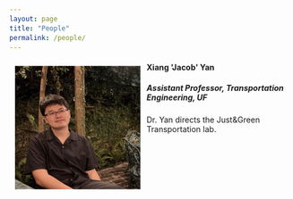 ```yaml
---
layout: page
title: "People"
permalink: /people/
---
```




<img align="left" width="225" height="225" src="https://github.com/jacobyan0/jacobyan0.github.io/raw/master/images/photos/Yan.jpg" style="vertical-align:middle;margin:10px 10px"> 

#### Xiang 'Jacob' Yan

##### Assistant Professor, Transportation Engineering, UF

Dr. Yan directs the Just&Green Transportation lab.
